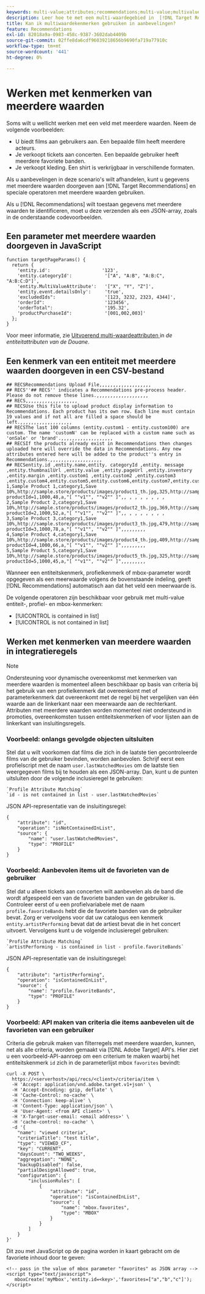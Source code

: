 ```yaml
---
keywords: multi-value;attributes;recommendations;multi-value;multivalue;multi-value
description: Leer hoe te met een multi-waardegebied in  [!DNL Target Recommendations]  te werken gebruikend speciale multi-waardeexploitanten.
title: Kan ik multiwaardekenmerken gebruiken in aanbevelingen?
feature: Recommendations
exl-id: 82018a9a-0983-458c-9387-3602dab4409b
source-git-commit: 02ffe8da6cdf96039218656b9690fa719a77910c
workflow-type: tm+mt
source-wordcount: '441'
ht-degree: 0%

---
```


# Werken met kenmerken van meerdere waarden

Soms wilt u wellicht werken met een veld met meerdere waarden. Neem de volgende voorbeelden:

* U biedt films aan gebruikers aan. Een bepaalde film heeft meerdere acteurs.
* Je verkoopt tickets aan concerten. Een bepaalde gebruiker heeft meerdere favoriete banden.
* Je verkoopt kleding. Een shirt is verkrijgbaar in verschillende formaten.

Als u aanbevelingen in deze scenario&#39;s wilt afhandelen, kunt u gegevens met meerdere waarden doorgeven aan [!DNL Target Recommendations] en speciale operatoren met meerdere waarden gebruiken.

Als u [!DNL Recommendations] wilt toestaan gegevens met meerdere waarden te identificeren, moet u deze verzenden als een JSON-array, zoals in de onderstaande codevoorbeelden.

## Een parameter met meerdere waarden doorgeven in JavaScript

```
function targetPageParams() { 
  return { 
    'entity.id':                   '123', 
    'entity.categoryId':            '["A", "A:B", "A:B:C", "A:B:C:D"]',        
    'entity.MultiValueAttribute':   '["X", "Y", "Z"]', 
    'entity.event.detailsOnly':     'true', 
    'excludedIds":                  '[123, 3232, 2323, 4344]', 
    'orderId":                      '123456', 
    'orderTotal":                   '195.32', 
    'productPurchaseId":            '[001,002,003]' 
  }; 
}
```

Voor meer informatie, zie [ Uitvoerend multi-waardeattributen ](/help/main/c-recommendations/c-products/custom-entity-attributes.md#section_80FEFE49E8AF415D99B739AA3CBA2A14) in *de entiteitattributen van de Douane*.

## Een kenmerk van een entiteit met meerdere waarden doorgeven in een CSV-bestand

```
## RECSRecommendations Upload File,,,,,,,,,,,,,,,,,,,
## RECS''## RECS'' indicates a Recommendations pre-process header. Please do not remove these lines.,,,,,,,,,,,,,,,,,,,
## RECS,,,,,,,,,,,,,,,,,,,
## RECSUse this file to upload product display information to Recommendations. Each product has its own row. Each line must contain 19 values and if not all are filled a space should be left.,,,,,,,,,,,,,,,,,,,
## RECSThe last 100 columns (entity.custom1 - entity.custom100) are custom. The name 'customN' can be replaced with a custom name such as 'onSale' or 'brand'.,,,,,,,,,,,,,,,,,,,
## RECSIf the products already exist in Recommendations then changes uploaded here will override the data in Recommendations. Any new attributes entered here will be added to the product''s entry in Recommendations.,,,,,,,,,,,,,,,,,,,
## RECSentity.id ,entity.name,entity. categoryId ,entity. message ,entity.thumbnailUrl ,entity.value ,entity.pageUrl ,entity.inventory ,entity.margin ,entity.custom1 ,entity.custom2 ,entity.custom3 ,entity.custom4,entity.custom5,entity.custom6,entity.custom7,entity.custom8,entity.custom9,entity.custom10,
1,Sample Product 1,category1,Save 10%,http://sample.store/products/images/product1_th.jpg,325,http://sample.store/products/product_detail.jsp?productId=1,1000,48,a,"[ ""v1"", ""v2"" ]",, , , , , , , ,
2,Sample Product 2,category1,Save 10%,http://sample.store/products/images/product2_th.jpg,369,http://sample.store/products/product_detail.jsp?productId=2,1000,52,a,"[ ""v1"", ""v2"" ]",, , , , , , , ,
3,Sample Product 3,category1,Save 10%,http://sample.store/products/images/product3_th.jpg,479,http://sample.store/products/product_detail.jsp?productId=3,1000,78,a,"[ ""v1"", ""v2"" ]",,,,,,,,,
4,Sample Product 4,category1,Save 10%,http://sample.store/products/images/product4_th.jpg,409,http://sample.store/products/product_detail.jsp?productId=4,1000,66,a,"[ ""v1"", ""v2"" ]",,,,,,,,,
5,Sample Product 5,category1,Save 10%,http://sample.store/products/images/product5_th.jpg,325,http://sample.store/products/product_detail.jsp?productId=5,1000,45,a,"[ ""v1"", ""v2"" ]",,,,,,,,, 
```

Wanneer een entiteitskenmerk, profielkenmerk of mbox-parameter wordt opgegeven als een meerwaarde volgens de bovenstaande indeling, geeft [!DNL Recommendations] automatisch aan dat het veld een meerwaarde is.

De volgende operatoren zijn beschikbaar voor gebruik met multi-value entiteit-, profiel- en mbox-kenmerken:

* [!UICONTROL is contained in list]
* [!UICONTROL is not contained in list]

## Werken met kenmerken van meerdere waarden in integratieregels

>[!NOTE]
>
>Ondersteuning voor dynamische overeenkomst met kenmerken van meerdere waarden is momenteel alleen beschikbaar op basis van criteria bij het gebruik van een profielkenmerk dat overeenkomt met of parameterkenmerk dat overeenkomt met de regel bij het vergelijken van één waarde aan de linkerkant naar een meerwaarde aan de rechterkant. Attributen met meerdere waarden worden momenteel niet ondersteund in promoties, overeenkomsten tussen entiteitskenmerken of voor lijsten aan de linkerkant van insluitingsregels.

### Voorbeeld: onlangs gevolgde objecten uitsluiten

Stel dat u wilt voorkomen dat films die zich in de laatste tien gecontroleerde films van de gebruiker bevinden, worden aanbevolen. Schrijf eerst een profielscript met de naam `user.lastWatchedMovies` om de laatste tien weergegeven films bij te houden als een JSON-array. Dan, kunt u de punten uitsluiten door de volgende inclusieregel te gebruiken:

```
`Profile Attribute Matching`
`id - is not contained in list - user.lastWatchedMovies`
```

JSON API-representatie van de insluitingsregel:

```
{
    "attribute": "id",
    "operation": "isNotContainedInList",
    "source": {
        "name": "user.lastWatchedMovies",
        "type": "PROFILE"
    }
} 
```

### Voorbeeld: Aanbevolen items uit de favorieten van de gebruiker

Stel dat u alleen tickets aan concerten wilt aanbevelen als de band die wordt afgespeeld een van de favoriete banden van de gebruiker is. Controleer eerst of u een profielvariabele met de naam `profile.favoriteBands` hebt die de favoriete banden van de gebruiker bevat. Zorg er vervolgens voor dat uw catalogus een kenmerk `entity.artistPerforming` bevat dat de artiest bevat die in het concert uitvoert. Vervolgens kunt u de volgende inclusieregel gebruiken:

```
`Profile Attribute Matching`
`artistPerforming - is contained in list - profile.favoriteBands`
```

JSON API-representatie van de insluitingsregel:

```
{
    "attribute": "artistPerforming",
    "operation": "isContainedInList",
    "source": {
        "name": "profile.favoriteBands",
        "type": "PROFILE"
    }
}
```

### Voorbeeld: API maken van criteria die items aanbevelen uit de favorieten van een gebruiker

Criteria die gebruik maken van filterregels met meerdere waarden, kunnen, net als alle criteria, worden gemaakt via [!DNL Adobe Target] API&#39;s. Hier ziet u een voorbeeld-API-aanroep om een criterium te maken waarbij het entiteitskenmerk `id` zich in de parameterlijst mbox `favorites` bevindt:

```
curl -X POST \
  https://<serverhost>/api/recs/<client>/criteria/item \
  -H 'Accept: application/vnd.adobe.target.v1+json' \
  -H 'Accept-Encoding: gzip, deflate' \
  -H 'Cache-Control: no-cache' \
  -H 'Connection: keep-alive' \
  -H 'Content-Type: application/json' \
  -H 'User-Agent: <from API client>' \
  -H 'X-Target-user-email: <email address>' \
  -H 'cache-control: no-cache' \
  -d '{
    "name": "viewed criteria",
    "criteriaTitle": "test title",
    "type": "VIEWED_CF",
    "key": "CURRENT",
    "daysCount": "TWO_WEEKS",
    "aggregation": "NONE",
    "backupDisabled": false,
    "partialDesignAllowed": true,
    "configuration": {
        "inclusionRules": [
            {
                "attribute": "id",
                "operation": "isContainedInList",
                "source": {
                    "name": "mbox.favorites",
                    "type": "MBOX"
                }
            }
        ]
    }
}'
```

Dit zou met JavaScript op de pagina worden in kaart gebracht om de favoriete inhoud door te geven:

```
<!-- pass in the value of mbox parameter "favorites" as JSON array -->
<script type="text/javascript">
   mboxCreate('myMbox','entity.id=<key>','favorites=["a","b","c"]');
</script>
```
